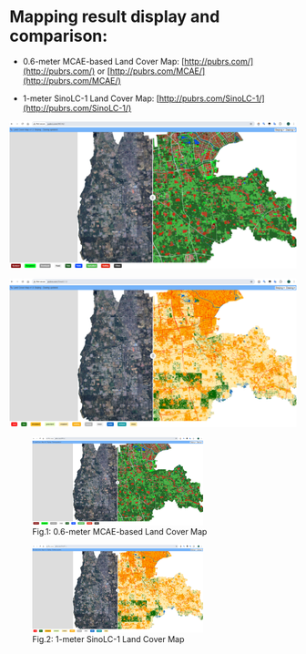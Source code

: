 

# Mapping result display and comparison:

- 0.6-meter MCAE-based Land Cover Map: [http://pubrs.com/](http://pubrs.com/)  or [http://pubrs.com/MCAE/](http://pubrs.com/MCAE/)

- 1-meter SinoLC-1 Land Cover Map: [http://pubrs.com/SinoLC-1/](http://pubrs.com/SinoLC-1/)


![0.6-meter MCAE-based Land Cover Map](./fig/LC-MCAE.png "0.6-meter MCAE-based Land Cover Map")

![1-meter SinoLC-1 Land Cover Map](./fig/LC-SinoLC-1.png "1-meter SinoLC-1 Land Cover Map")



<figure>
  <img src="./fig/LC-MCAE.png" alt="0.6-meter MCAE-based Land Cover Map" width="300">
  <figcaption>Fig.1: 0.6-meter MCAE-based Land Cover Map</figcaption>
</figure>

<figure>
  <img src="./fig/LC-SinoLC-1.png" alt="1-meter SinoLC-1 Land Cover Map" width="300">
  <figcaption>Fig.2: 1-meter SinoLC-1 Land Cover Map</figcaption>
</figure>